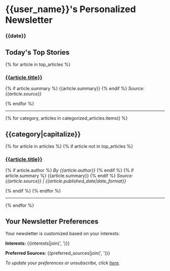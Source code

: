 # {{user_name}}'s Personalized Newsletter

### {{date}}

## Today's Top Stories

{% for article in top_articles %}
### [{{article.title}}]({{article.url}})
{% if article.summary %}
{{article.summary}}
{% endif %}
*Source: {{article.source}}*

{% endfor %}

---

{% for category, articles in categorized_articles.items() %}
## {{category|capitalize}}

{% for article in articles %}
{% if article not in top_articles %}
### [{{article.title}}]({{article.url}})
{% if article.author %}
*By {{article.author}}*
{% endif %}
{% if article.summary %}
{{article.summary}}
{% endif %}
*Source: {{article.source}} | {{article.published_date|date_format}}*

{% endif %}
{% endfor %}

---

{% endfor %}

## Your Newsletter Preferences

Your newsletter is customized based on your interests:

**Interests:** {{interests|join(', ')}}

**Preferred Sources:** {{preferred_sources|join(', ')}}

*To update your preferences or unsubscribe, click [here](#).* 
